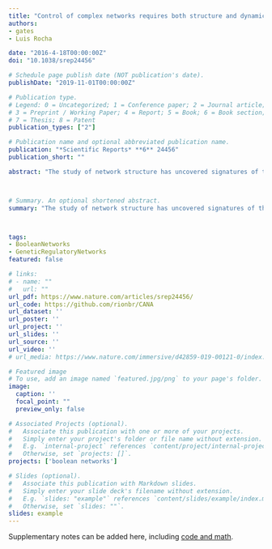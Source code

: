 ```yaml
---
title: "Control of complex networks requires both structure and dynamics"
authors:
- gates
- Luis Rocha

date: "2016-4-18T00:00:00Z"
doi: "10.1038/srep24456"

# Schedule page publish date (NOT publication's date).
publishDate: "2019-11-01T00:00:00Z"

# Publication type.
# Legend: 0 = Uncategorized; 1 = Conference paper; 2 = Journal article;
# 3 = Preprint / Working Paper; 4 = Report; 5 = Book; 6 = Book section;
# 7 = Thesis; 8 = Patent
publication_types: ["2"]

# Publication name and optional abbreviated publication name.
publication: "*Scientific Reports* **6** 24456"
publication_short: ""

abstract: "The study of network structure has uncovered signatures of the organization of complex systems. However, there is also a need to understand how to control them; for example, identifying strategies to revert a diseased cell to a healthy state, or a mature cell to a pluripotent state. Two recent methodologies suggest that the controllability of complex systems can be predicted solely from the graph of interactions between variables, without considering their dynamics: structural controllability and minimum dominating sets. We demonstrate that such structure-only methods fail to characterize controllability when dynamics are introduced. We study Boolean network ensembles of network motifs as well as three models of biochemical regulation: the segment polarity network in Drosophila melanogaster, the cell cycle of budding yeast Saccharomyces cerevisiae and the floral organ arrangement in Arabidopsis thaliana. We demonstrate that structure-only methods both undershoot and overshoot the number and which sets of critical variables best control the dynamics of these models, highlighting the importance of the actual system dynamics in determining control. Our analysis further shows that the logic of automata transition functions, namely how canalizing they are, plays an important role in the extent to which structure predicts dynamics."



# Summary. An optional shortened abstract.
summary: "The study of network structure has uncovered signatures of the organization of complex systems.  Using Boolean network ensembles, we demonstrate that structure-only methods both undershoot and overshoot the number and which sets of critical variables best control the dynamics of these models, highlighting the importance of the actual system dynamics in determining control. Our analysis further shows that the logic of automata transition functions, namely how canalizing they are, plays an important role in the extent to which structure predicts dynamics."



tags:
- BooleanNetworks
- GeneticRegulatoryNetworks
featured: false

# links:
# - name: ""
#   url: ""
url_pdf: https://www.nature.com/articles/srep24456/
url_code: https://github.com/rionbr/CANA
url_dataset: ''
url_poster: ''
url_project: ''
url_slides: ''
url_source: ''
url_video: ''
# url_media: https://www.nature.com/immersive/d42859-019-00121-0/index.html

# Featured image
# To use, add an image named `featured.jpg/png` to your page's folder. 
image:
  caption: ''
  focal_point: ""
  preview_only: false

# Associated Projects (optional).
#   Associate this publication with one or more of your projects.
#   Simply enter your project's folder or file name without extension.
#   E.g. `internal-project` references `content/project/internal-project/index.md`.
#   Otherwise, set `projects: []`.
projects: ['boolean networks']

# Slides (optional).
#   Associate this publication with Markdown slides.
#   Simply enter your slide deck's filename without extension.
#   E.g. `slides: "example"` references `content/slides/example/index.md`.
#   Otherwise, set `slides: ""`.
slides: example
---
```


Supplementary notes can be added here, including [code and math](https://sourcethemes.com/academic/docs/writing-markdown-latex/).
